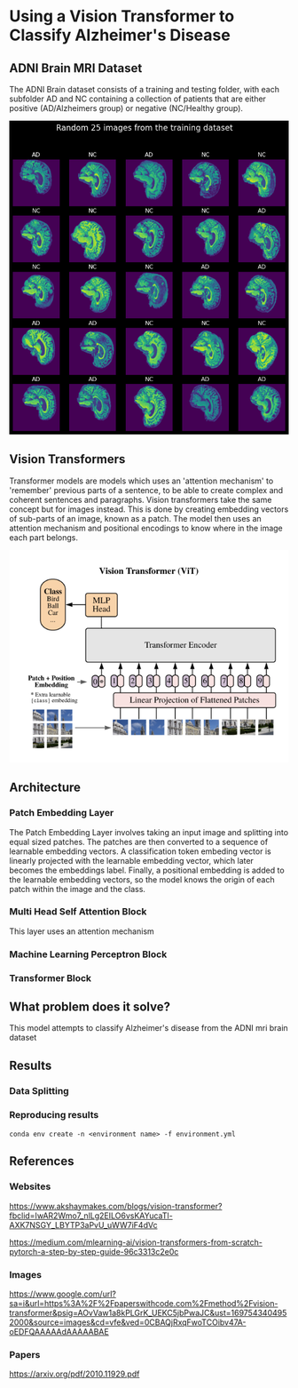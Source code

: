 # Using a Vision Transformer to Classify Alzheimer's Disease

## ADNI Brain MRI Dataset
The ADNI Brain dataset consists of a training and testing folder, with each subfolder AD and NC containing a collection of patients that are either positive (AD/Alzheimers group) or negative (NC/Healthy group).

![Alt text](images/data_samples.png)

## Vision Transformers
Transformer models are models which uses an 'attention mechanism' to 'remember' previous parts of a sentence, to be able to create complex and coherent sentences and paragraphs. Vision transformers take the same concept but for images instead. This is done by creating embedding vectors of sub-parts of an image, known as a patch. The model then uses an attention mechanism and positional encodings to know where in the image each part belongs.

![Alt text](images/vit_diagram.png)

## Architecture
### Patch Embedding Layer
The Patch Embedding Layer involves taking an input image and splitting into equal sized patches. The patches are then converted to a sequence of learnable embedding vectors. A classification token embeding vector is linearly projected with the learnable embedding vector, which later becomes the embeddings label. Finally, a positional embedding is added to the learnable embedding vectors, so the model knows the origin of each patch within the image and the class.

### Multi Head Self Attention Block
This layer uses an attention mechanism
### Machine Learning Perceptron Block

### Transformer Block


## What problem does it solve?
This model attempts to classify Alzheimer's disease from the ADNI mri brain dataset
## Results
### Data Splitting

### Reproducing results
```
conda env create -n <environment name> -f environment.yml
```

## References
### Websites
https://www.akshaymakes.com/blogs/vision-transformer?fbclid=IwAR2Wmo7_nlLg2EILO6vsKAYucaTl-AXK7NSGY_LBYTP3aPvU_uWW7iF4dVc

https://medium.com/mlearning-ai/vision-transformers-from-scratch-pytorch-a-step-by-step-guide-96c3313c2e0c

### Images
https://www.google.com/url?sa=i&url=https%3A%2F%2Fpaperswithcode.com%2Fmethod%2Fvision-transformer&psig=AOvVaw1a8kPLGrK_UEKC5jbPwaJC&ust=1697543404952000&source=images&cd=vfe&ved=0CBAQjRxqFwoTCOibv47A-oEDFQAAAAAdAAAAABAE

### Papers
https://arxiv.org/pdf/2010.11929.pdf